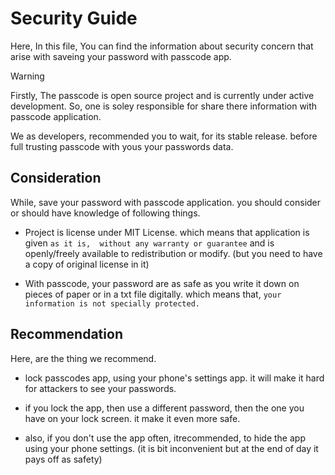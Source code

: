 # Security Guide

Here, In this file, You can find the information about security concern that arise with saveing your password with passcode app.

> [!warning]
> Firstly, The passcode is open source project and is currently under active development. So, one is soley responsible for share there information with passcode application.

We as developers, recommended you to wait, for its stable release. before full trusting passcode with yous your passwords data.

## Consideration

While, save your password with passcode application. you should consider or should have knowledge of following things.

- Project is license under MIT License. which means that application is given `as it is,  without any warranty or guarantee` and is openly/freely available to redistribution or modify. (but you need to have a copy of original license in it)
  
- With passcode, your password are as safe as you write it down on pieces of paper or in a txt file digitally. which means that, `your information is not specially protected.`

## Recommendation

Here, are the thing we recommend.

- lock passcodes app, using your phone's settings app. it will make it hard for attackers to see your passwords.

- if you lock the app, then use a different password, then the one you have on your lock screen. it make it even more safe.

- also, if you don't use the app often, itrecommended, to hide the app using your phone settings. (it is bit inconvenient but at the end of day it pays off as safety)
